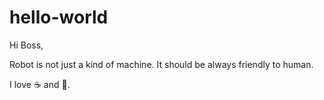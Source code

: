 # hello-world

Hi Boss, 

Robot is not just a kind of machine. It should be always friendly to human.

I love :coffee: and :pizza:.
